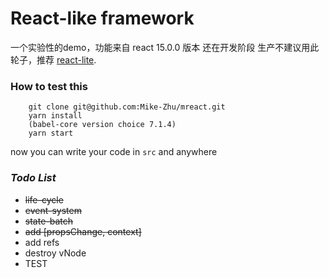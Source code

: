 # React-like framework
一个实验性的demo，功能来自 react 15.0.0 版本
还在开发阶段
生产不建议用此轮子，推荐 [react-lite](https://github.com/Lucifier129/react-lite).  

### How to test this

```
    git clone git@github.com:Mike-Zhu/mreact.git
    yarn install
    (babel-core version choice 7.1.4)
    yarn start
```
now you can write your code in ```src``` and anywhere


### *Todo List*
- ~~life-cycle~~
- ~~event-system~~
- ~~state-batch~~
- ~~add [propsChange, context]~~
- add refs
- destroy vNode
- TEST
